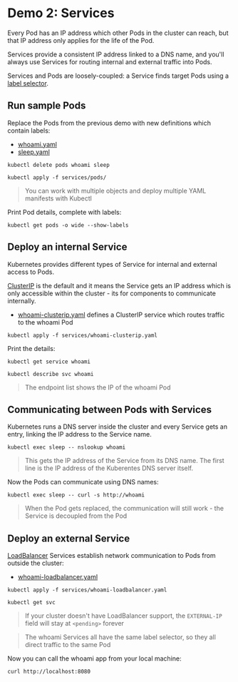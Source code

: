# Demo 2: Services

Every Pod has an IP address which other Pods in the cluster can reach, but that IP address only applies for the life of the Pod.

Services provide a consistent IP address linked to a DNS name, and you'll always use Services for routing internal and external traffic into Pods.

Services and Pods are loosely-coupled: a Service finds target Pods using a [label selector](https://kubernetes.io/docs/concepts/overview/working-with-objects/labels/).

## Run sample Pods

Replace the Pods from the previous demo with new definitions which contain labels:

* [whoami.yaml](services/pods/whoami.yaml)
* [sleep.yaml](services/pods/sleep.yaml)

```
kubectl delete pods whoami sleep

kubectl apply -f services/pods/
```

> You can work with multiple objects and deploy multiple YAML manifests with Kubectl

Print Pod details, complete with labels:

```
kubectl get pods -o wide --show-labels
```

## Deploy an internal Service

Kubernetes provides different types of Service for internal and external access to Pods. 

[ClusterIP](https://kubernetes.io/docs/concepts/services-networking/connect-applications-service/) is the default and it means the Service gets an IP address which is only accessible within the cluster - its for components to communicate internally.

* [whoami-clusterip.yaml](services/whoami-clusterip.yaml) defines a ClusterIP service which routes traffic to the whoami Pod

```
kubectl apply -f services/whoami-clusterip.yaml
```

Print the details:

```
kubectl get service whoami

kubectl describe svc whoami
```

> The endpoint list shows the IP of the whoami Pod

## Communicating between Pods with Services

Kubernetes runs a DNS server inside the cluster and every Service gets an entry, linking the IP address to the Service name.

```
kubectl exec sleep -- nslookup whoami
```

> This gets the IP address of the Service from its DNS name. The first line is the IP address of the Kuberentes DNS server itself.

Now the Pods can communicate using DNS names:

```
kubectl exec sleep -- curl -s http://whoami
```

> When the Pod gets replaced, the communication will still work - the Service is decoupled from the Pod

## Deploy an external Service

[LoadBalancer](https://kubernetes.io/docs/tasks/access-application-cluster/create-external-load-balancer/) Services establish network communication to Pods from outside the cluster:

* [whoami-loadbalancer.yaml](services/whoami-loadbalancer.yaml)

```
kubectl apply -f services/whoami-loadbalancer.yaml

kubectl get svc
```

> If your cluster doesn't have LoadBalancer support, the `EXTERNAL-IP` field will stay at `<pending>` forever

> The whoami Services all have the same label selector, so they all direct traffic to the same Pod

Now you can call the whoami app from your local machine:

```
curl http://localhost:8080
```
